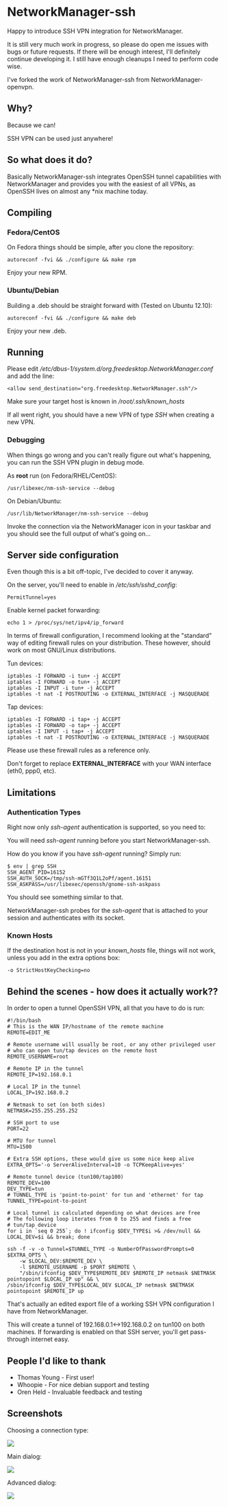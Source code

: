 # NetworkManager-ssh
Happy to introduce SSH VPN integration for NetworkManager.

It is still very much work in progress, so please do open me issues with bugs or future requests.
If there will be enough interest, I'll definitely continue developing it.
I still have enough cleanups I need to perform code wise.

I've forked the work of NetworkManager-ssh from NetworkManager-openvpn.

## Why?
Because we can!

SSH VPN can be used just anywhere!

## So what does it do?
Basically NetworkManager-ssh integrates OpenSSH tunnel capabilities with NetworkManager and provides you with the easiest of all VPNs, as OpenSSH lives on almost any *nix machine today.

## Compiling
### Fedora/CentOS
On Fedora things should be simple, after you clone the repository:

	autoreconf -fvi && ./configure && make rpm

Enjoy your new RPM.

### Ubuntu/Debian
Building a .deb should be straight forward with (Tested on Ubuntu 12.10):

	autoreconf -fvi && ./configure && make deb

Enjoy your new .deb.

## Running
Please edit <i>/etc/dbus-1/system.d/org.freedesktop.NetworkManager.conf</i> and add the line:

	<allow send_destination="org.freedesktop.NetworkManager.ssh"/>

Make sure your target host is known in <i>/root/.ssh/known_hosts</i>

If all went right, you should have a new VPN of type <i>SSH</i> when creating a new VPN.

### Debugging
When things go wrong and you can't really figure out what's happening, you can run the SSH VPN plugin in debug mode.

As <b>root</b> run (on Fedora/RHEL/CentOS):

	/usr/libexec/nm-ssh-service --debug

On Debian/Ubuntu:

	/usr/lib/NetworkManager/nm-ssh-service --debug

Invoke the connection via the NetworkManager icon in your taskbar and you should see the full output of what's going on...

## Server side configuration
Even though this is a bit off-topic, I've decided to cover it anyway.

On the server, you'll need to enable in <i>/etc/ssh/sshd_config</i>:

	PermitTunnel=yes

Enable kernel packet forwarding:

	echo 1 > /proc/sys/net/ipv4/ip_forward

In terms of firewall configuration, I recommend looking at the "standard" way of editing firewall rules on your distribution.
These however, should work on most GNU/Linux distributions.

Tun devices:

	iptables -I FORWARD -i tun+ -j ACCEPT
	iptables -I FORWARD -o tun+ -j ACCEPT
	iptables -I INPUT -i tun+ -j ACCEPT
	iptables -t nat -I POSTROUTING -o EXTERNAL_INTERFACE -j MASQUERADE

Tap devices:

	iptables -I FORWARD -i tap+ -j ACCEPT
	iptables -I FORWARD -o tap+ -j ACCEPT
	iptables -I INPUT -i tap+ -j ACCEPT
	iptables -t nat -I POSTROUTING -o EXTERNAL_INTERFACE -j MASQUERADE

Please use these firewall rules as a reference only.

Don't forget to replace <b>EXTERNAL_INTERFACE</b> with your WAN interface (eth0, ppp0, etc).

## Limitations

### Authentication Types
Right now only <i>ssh-agent</i> authentication is supported, so you need to:

You will need <i>ssh-agent</i> running before you start NetworkManager-ssh.

How do you know if you have <i>ssh-agent</i> running? Simply run:

	$ env | grep SSH
	SSH_AGENT_PID=16152
	SSH_AUTH_SOCK=/tmp/ssh-mGTf3Q1L2oPf/agent.16151
	SSH_ASKPASS=/usr/libexec/openssh/gnome-ssh-askpass

You should see something similar to that.

NetworkManager-ssh probes for the <i>ssh-agent</i> that is attached to your session and authenticates with its socket.

### Known Hosts
If the destination host is not in your <i>known_hosts</i> file, things will not work, unless you add in the extra options box:

	-o StrictHostKeyChecking=no

## Behind the scenes - how does it actually work??
In order to open a tunnel OpenSSH VPN, all that you have to do is run:

	#!/bin/bash
	# This is the WAN IP/hostname of the remote machine
	REMOTE=EDIT_ME

	# Remote username will usually be root, or any other privileged user
	# who can open tun/tap devices on the remote host
	REMOTE_USERNAME=root

	# Remote IP in the tunnel
	REMOTE_IP=192.168.0.1

	# Local IP in the tunnel
	LOCAL_IP=192.168.0.2

	# Netmask to set (on both sides)
	NETMASK=255.255.255.252

	# SSH port to use
	PORT=22

	# MTU for tunnel
	MTU=1500

	# Extra SSH options, these would give us some nice keep alive
	EXTRA_OPTS='-o ServerAliveInterval=10 -o TCPKeepAlive=yes'

	# Remote tunnel device (tun100/tap100)
	REMOTE_DEV=100
	DEV_TYPE=tun
	# TUNNEL_TYPE is 'point-to-point' for tun and 'ethernet' for tap
	TUNNEL_TYPE=point-to-point

	# Local tunnel is calculated depending on what devices are free
	# The following loop iterates from 0 to 255 and finds a free
	# tun/tap device
	for i in `seq 0 255`; do ! ifconfig $DEV_TYPE$i >& /dev/null && LOCAL_DEV=$i && break; done

	ssh -f -v -o Tunnel=$TUNNEL_TYPE -o NumberOfPasswordPrompts=0 $EXTRA_OPTS \
		-w $LOCAL_DEV:$REMOTE_DEV \
		-l $REMOTE_USERNAME -p $PORT $REMOTE \
		"/sbin/ifconfig $DEV_TYPE$REMOTE_DEV $REMOTE_IP netmask $NETMASK pointopoint $LOCAL_IP up" && \
	/sbin/ifconfig $DEV_TYPE$LOCAL_DEV $LOCAL_IP netmask $NETMASK pointopoint $REMOTE_IP up

That's actually an edited export file of a working SSH VPN configuration I have from NetworkManager.

This will create a tunnel of 192.168.0.1<->192.168.0.2 on tun100 on both machines. If forwarding is enabled on that SSH server, you'll get pass-through internet easy.

## People I'd like to thank

 * Thomas Young - First user!
 * Whoopie - For nice debian support and testing
 * Oren Held - Invaluable feedback and testing

## Screenshots

Choosing a connection type:

<img src="https://raw.github.com/danfruehauf/NetworkManager-ssh/master/images/ConnectionType.png">

Main dialog:

<img src="https://raw.github.com/danfruehauf/NetworkManager-ssh/master/images/MainDialog.png">

Advanced dialog:

<img src="https://raw.github.com/danfruehauf/NetworkManager-ssh/master/images/AdvancedDialog.png">

